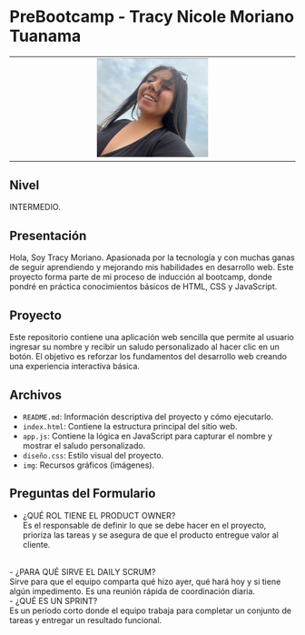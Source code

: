 # PreBootcamp - Tracy Nicole Moriano Tuanama
<table align="center">
    <tr>
        <td align="center" style="width: 25%;">
            <img src="img/fototracy.jpeg" style="width: 40%; height: auto;"/>
        </td>
    </tr>
</table>

## Nivel
INTERMEDIO.

## Presentación
Hola, Soy Tracy Moriano.
Apasionada por la tecnología y con muchas ganas de seguir aprendiendo y mejorando mis habilidades en desarrollo web.
Este proyecto forma parte de mi proceso de inducción al bootcamp, donde pondré en práctica conocimientos básicos de HTML, CSS y JavaScript. 

## Proyecto
Este repositorio contiene una aplicación web sencilla que permite al usuario ingresar su nombre y recibir un saludo personalizado al hacer clic en un botón.
El objetivo es reforzar los fundamentos del desarrollo web creando una experiencia interactiva básica.

## Archivos
- `README.md`: Información descriptiva del proyecto y cómo ejecutarlo.
- `index.html`: Contiene la estructura principal del sitio web.
- `app.js`: Contiene la lógica en JavaScript para capturar el nombre y mostrar el saludo personalizado.
- `diseño.css`: Estilo visual del proyecto.
- `img`: Recursos gráficos (imágenes). 

## Preguntas del Formulario
- ¿QUÉ ROL TIENE EL PRODUCT OWNER? <br> 
Es el responsable de definir lo que se debe hacer en el proyecto, prioriza las tareas y se asegura de que el producto entregue valor al cliente.
<br>
- ¿PARA QUÉ SIRVE EL DAILY SCRUM? <br>
Sirve para que el equipo comparta qué hizo ayer, qué hará hoy y si tiene algún impedimento. Es una reunión rápida de coordinación diaria.
<br>
- ¿QUÉ ES UN SPRINT? <br>
Es un período corto donde el equipo trabaja para completar un conjunto de tareas y entregar un resultado funcional.